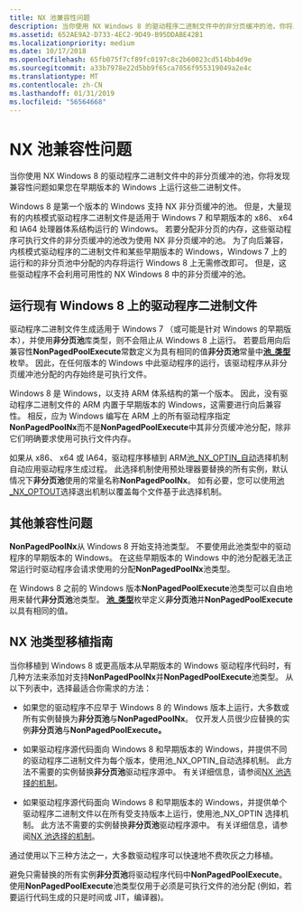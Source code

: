 ```yaml
---
title: NX 池兼容性问题
description: 当你使用 NX Windows 8 的驱动程序二进制文件中的非分页缓冲的池，你将发现兼容性问题如果您在早期版本的 Windows 上运行这些二进制文件。
ms.assetid: 652AE9A2-D733-4EC2-9D49-B95DDABE42B1
ms.localizationpriority: medium
ms.date: 10/17/2018
ms.openlocfilehash: 65fb075f7cf89fc0197c8c2b60023cd514bb4d9e
ms.sourcegitcommit: a33b7978e22d5bb9f65ca7056f955319049a2e4c
ms.translationtype: MT
ms.contentlocale: zh-CN
ms.lasthandoff: 01/31/2019
ms.locfileid: "56564668"
---
```

# <a name="nx-pool-compatibility-issues"></a>NX 池兼容性问题


当你使用 NX Windows 8 的驱动程序二进制文件中的非分页缓冲的池，你将发现兼容性问题如果您在早期版本的 Windows 上运行这些二进制文件。

Windows 8 是第一个版本的 Windows 支持 NX 非分页缓冲的池。 但是，大量现有的内核模式驱动程序二进制文件是适用于 Windows 7 和早期版本的 x86、 x64 和 IA64 处理器体系结构运行的 Windows。 若要分配非分页的内存，这些驱动程序可执行文件的非分页缓冲的池改为使用 NX 非分页缓冲的池。 为了向后兼容，内核模式驱动程序的二进制文件和某些早期版本的 Windows，Windows 7 上的运行和的非分页池中分配的内存将运行 Windows 8 上无需修改即可。 但是，这些驱动程序不会利用可用性的 NX Windows 8 中的非分页缓冲的池。

## <a name="running-existing-driver-binaries-on-windows8"></a>运行现有 Windows 8 上的驱动程序二进制文件


驱动程序二进制文件生成适用于 Windows 7 （或可能是针对 Windows 的早期版本），并使用**非分页池**库类型，则不会阻止从 Windows 8 上运行。 若要启用向后兼容性**NonPagedPoolExecute**常数定义为具有相同的值**非分页池**常量中[**池\_类型**](https://msdn.microsoft.com/library/windows/hardware/ff559707)枚举。 因此，在任何版本的 Windows 中此驱动程序的运行，该驱动程序从非分页缓冲池分配的内存始终是可执行文件。

Windows 8 是 Windows，以支持 ARM 体系结构的第一个版本。 因此，没有驱动程序二进制文件的 ARM 内置于早期版本的 Windows，这需要进行向后兼容性。 相反，应为 Windows 编写在 ARM 上的所有驱动程序指定**NonPagedPoolNx**而不是**NonPagedPoolExecute**中其非分页缓冲池分配，除非它们明确要求使用可执行文件内存。

如果从 x86、 x64 或 IA64，驱动程序移植到 ARM[池\_NX\_OPTIN\_自动](multiple-binary-opt-in-pool-nx-optin-auto.md)选择机制自动应用驱动程序生成过程。 此选择机制使用预处理器要替换的所有实例，默认情况下**非分页池**使用的常量名称**NonPagedPoolNx**。 如有必要，您可以使用[池\_NX\_OPTOUT](selective-opt-out-pool-nx-optout.md)选择退出机制以覆盖每个文件基于此选择机制。

## <a name="other-compatibility-issues"></a>其他兼容性问题


**NonPagedPoolNx**从 Windows 8 开始支持池类型。 不要使用此池类型中的驱动程序的早期版本的 Windows。 在这些早期版本的 Windows 中的池分配器无法正常运行时驱动程序会请求使用的分配**NonPagedPoolNx**池类型。

在 Windows 8 之前的 Windows 版本**NonPagedPoolExecute**池类型可以自由地用来替代**非分页池**池类型。 [**池\_类型**](https://msdn.microsoft.com/library/windows/hardware/ff559707)枚举定义**非分页池**并**NonPagedPoolExecute**以具有相同的值。

## <a name="nx-pool-type-porting-guidelines"></a>NX 池类型移植指南


当你移植到 Windows 8 或更高版本从早期版本的 Windows 驱动程序代码时，有几种方法来添加对支持**NonPagedPoolNx**并**NonPagedPoolExecute**池类型。 从以下列表中，选择最适合你需求的方法：

-   如果您的驱动程序不应早于 Windows 8 的 Windows 版本上运行，大多数或所有实例替换为**非分页池**与**NonPagedPoolNx**。 仅开发人员很少应替换的实例**非分页池**与**NonPagedPoolExecute。**

-   如果驱动程序源代码面向 Windows 8 和早期版本的 Windows，并提供不同的驱动程序二进制文件为每个版本，使用池\_NX\_OPTIN\_自动选择机制。 此方法不需要的实例替换**非分页池**驱动程序源中。 有关详细信息，请参阅[NX 池选择的机制](nx-pool-opt-in-mechanisms.md)。

-   如果驱动程序源代码面向 Windows 8 和早期版本的 Windows，并提供单个驱动程序二进制文件以在所有受支持版本上运行，使用池\_NX\_OPTIN 选择机制。 此方法不需要的实例替换**非分页池**驱动程序源中。 有关详细信息，请参阅[NX 池选择的机制](nx-pool-opt-in-mechanisms.md)。

通过使用以下三种方法之一，大多数驱动程序可以快速地不费吹灰之力移植。

避免只需替换的所有实例**非分页池**将驱动程序代码中**NonPagedPoolExecute**。 使用**NonPagedPoolExecute**池类型仅用于必须是可执行文件的池分配 (例如，若要运行代码生成的只是时间或 JIT，编译器)。

 

 




